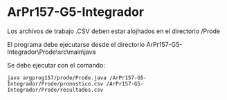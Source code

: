 # ArPr157-G5-Integrador

Los archivos de trabajo .CSV deben estar alojhados en el directorio /Prode

El programa debe ejecutarse desde el directorio ArPr157-G5-Integrador\Prode\src\main\java

Se debe ejecutar con el comando:

```java argprog157/prode/Prode.java /ArPr157-G5-Integrador/Prode/pronostico.csv /ArPr157-G5-Integrador/Prode/resultados.csv```

